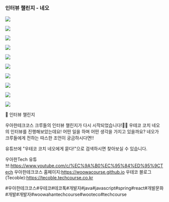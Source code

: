 ### 인터뷰 챌린지 - 네오

![](001.png)

![](002.png)

![](003.png)

![](004.png)

![](005.png)

![](006.png)

![](007.png)

![](008.png)

![](009.png)

![](010.png)

📮 인터뷰 챌린지

우아한테크코스 크루들의 인터뷰 챌린지가 다시 시작되었습니다!👏👏
우테코 코치 네오의 인터뷰를 진행해보았는데요! 어떤 일을 하며 어떤 생각을 가지고 있을까요?
네오가 크루들에게 전하는 따스한 조언이 궁금하시다면!!

유튜브에 "우테코 코치 네오에게 묻다!"으로 검색하시면 찾아보실 수 있습니다.

우아한Tech 유튜브:https://www.youtube.com/c/%EC%9A%B0%EC%95%84%ED%95%9CTech
우아한테크코스 홈페이지:https://woowacourse.github.io
우테코 블로그(Tecoble):https://tecoble.techcourse.co.kr

#우아한테크코스#우테코#테코톡#개발자#java#javascript#spring#react#개발문화#개발#개발자#woowahantechcourse#wooteco#techcourse
